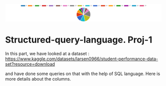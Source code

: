 ![LR](https://github.com/ahtalebi/Machine-Learning-/blob/717bef2cb10cb07ce77d83e49221ca428307fe26/images/graph_visualiser-1708588030934.png)



# Structured-query-language. Proj-1 

In this part, we have looked at a dataset :
https://www.kaggle.com/datasets/larsen0966/student-performance-data-set?resource=download

and have done some queries on that with the help of SQL language. Here is more details about the columns. 
